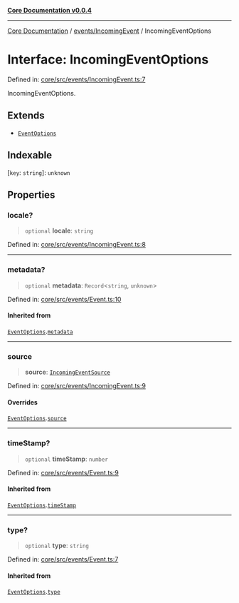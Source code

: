 [**Core Documentation v0.0.4**](../../../README.md)

***

[Core Documentation](../../../modules.md) / [events/IncomingEvent](../README.md) / IncomingEventOptions

# Interface: IncomingEventOptions

Defined in: [core/src/events/IncomingEvent.ts:7](https://github.com/stonemjs/core/blob/2adc2da4c7e3b5a9f593c198ba7e8ad639651777/src/events/IncomingEvent.ts#L7)

IncomingEventOptions.

## Extends

- [`EventOptions`](../../Event/interfaces/EventOptions.md)

## Indexable

\[`key`: `string`\]: `unknown`

## Properties

### locale?

> `optional` **locale**: `string`

Defined in: [core/src/events/IncomingEvent.ts:8](https://github.com/stonemjs/core/blob/2adc2da4c7e3b5a9f593c198ba7e8ad639651777/src/events/IncomingEvent.ts#L8)

***

### metadata?

> `optional` **metadata**: `Record`\<`string`, `unknown`\>

Defined in: [core/src/events/Event.ts:10](https://github.com/stonemjs/core/blob/2adc2da4c7e3b5a9f593c198ba7e8ad639651777/src/events/Event.ts#L10)

#### Inherited from

[`EventOptions`](../../Event/interfaces/EventOptions.md).[`metadata`](../../Event/interfaces/EventOptions.md#metadata)

***

### source

> **source**: [`IncomingEventSource`](../../../declarations/interfaces/IncomingEventSource.md)

Defined in: [core/src/events/IncomingEvent.ts:9](https://github.com/stonemjs/core/blob/2adc2da4c7e3b5a9f593c198ba7e8ad639651777/src/events/IncomingEvent.ts#L9)

#### Overrides

[`EventOptions`](../../Event/interfaces/EventOptions.md).[`source`](../../Event/interfaces/EventOptions.md#source)

***

### timeStamp?

> `optional` **timeStamp**: `number`

Defined in: [core/src/events/Event.ts:9](https://github.com/stonemjs/core/blob/2adc2da4c7e3b5a9f593c198ba7e8ad639651777/src/events/Event.ts#L9)

#### Inherited from

[`EventOptions`](../../Event/interfaces/EventOptions.md).[`timeStamp`](../../Event/interfaces/EventOptions.md#timestamp)

***

### type?

> `optional` **type**: `string`

Defined in: [core/src/events/Event.ts:7](https://github.com/stonemjs/core/blob/2adc2da4c7e3b5a9f593c198ba7e8ad639651777/src/events/Event.ts#L7)

#### Inherited from

[`EventOptions`](../../Event/interfaces/EventOptions.md).[`type`](../../Event/interfaces/EventOptions.md#type)
